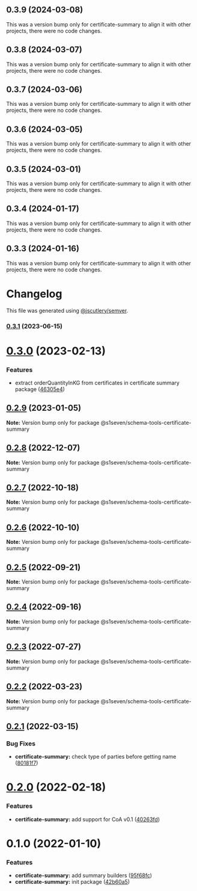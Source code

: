 ## 0.3.9 (2024-03-08)

This was a version bump only for certificate-summary to align it with other projects, there were no code changes.

## 0.3.8 (2024-03-07)

This was a version bump only for certificate-summary to align it with other projects, there were no code changes.

## 0.3.7 (2024-03-06)

This was a version bump only for certificate-summary to align it with other projects, there were no code changes.

## 0.3.6 (2024-03-05)

This was a version bump only for certificate-summary to align it with other projects, there were no code changes.

## 0.3.5 (2024-03-01)

This was a version bump only for certificate-summary to align it with other projects, there were no code changes.

## 0.3.4 (2024-01-17)

This was a version bump only for certificate-summary to align it with other projects, there were no code changes.

## 0.3.3 (2024-01-16)

This was a version bump only for certificate-summary to align it with other projects, there were no code changes.

# Changelog

This file was generated using [@jscutlery/semver](https://github.com/jscutlery/semver).

### [0.3.1](https://github.com/s1seven/schema-tools/compare/@s1seven/schema-tools-certificate-summary@0.3.0...@s1seven/schema-tools-certificate-summary@0.3.1) (2023-06-15)

# [0.3.0](https://github.com/s1seven/schema-tools/compare/@s1seven/schema-tools-certificate-summary@0.2.9...@s1seven/schema-tools-certificate-summary@0.3.0) (2023-02-13)

### Features

- extract orderQuantityInKG from certificates in certificate summary package ([46305e4](https://github.com/s1seven/schema-tools/commit/46305e4aee3601b94cb1a3dc4107fdd3e1e93743))

## [0.2.9](https://github.com/s1seven/schema-tools/compare/@s1seven/schema-tools-certificate-summary@0.2.8...@s1seven/schema-tools-certificate-summary@0.2.9) (2023-01-05)

**Note:** Version bump only for package @s1seven/schema-tools-certificate-summary

## [0.2.8](https://github.com/s1seven/schema-tools/compare/@s1seven/schema-tools-certificate-summary@0.2.7...@s1seven/schema-tools-certificate-summary@0.2.8) (2022-12-07)

**Note:** Version bump only for package @s1seven/schema-tools-certificate-summary

## [0.2.7](https://github.com/s1seven/schema-tools/compare/@s1seven/schema-tools-certificate-summary@0.2.6...@s1seven/schema-tools-certificate-summary@0.2.7) (2022-10-18)

**Note:** Version bump only for package @s1seven/schema-tools-certificate-summary

## [0.2.6](https://github.com/s1seven/schema-tools/compare/@s1seven/schema-tools-certificate-summary@0.2.5...@s1seven/schema-tools-certificate-summary@0.2.6) (2022-10-10)

**Note:** Version bump only for package @s1seven/schema-tools-certificate-summary

## [0.2.5](https://github.com/s1seven/schema-tools/compare/@s1seven/schema-tools-certificate-summary@0.2.4...@s1seven/schema-tools-certificate-summary@0.2.5) (2022-09-21)

**Note:** Version bump only for package @s1seven/schema-tools-certificate-summary

## [0.2.4](https://github.com/s1seven/schema-tools/compare/@s1seven/schema-tools-certificate-summary@0.2.3...@s1seven/schema-tools-certificate-summary@0.2.4) (2022-09-16)

**Note:** Version bump only for package @s1seven/schema-tools-certificate-summary

## [0.2.3](https://github.com/s1seven/schema-tools/compare/@s1seven/schema-tools-certificate-summary@0.2.2...@s1seven/schema-tools-certificate-summary@0.2.3) (2022-07-27)

**Note:** Version bump only for package @s1seven/schema-tools-certificate-summary

## [0.2.2](https://github.com/s1seven/schema-tools/compare/@s1seven/schema-tools-certificate-summary@0.2.1...@s1seven/schema-tools-certificate-summary@0.2.2) (2022-03-23)

**Note:** Version bump only for package @s1seven/schema-tools-certificate-summary

## [0.2.1](https://github.com/s1seven/schema-tools/compare/@s1seven/schema-tools-certificate-summary@0.2.0...@s1seven/schema-tools-certificate-summary@0.2.1) (2022-03-15)

### Bug Fixes

- **certificate-summary:** check type of parties before getting name ([80181f7](https://github.com/s1seven/schema-tools/commit/80181f74bd763cbb2e72d3f7d7ecd1006f41b7a2))

# [0.2.0](https://github.com/s1seven/schema-tools/compare/@s1seven/schema-tools-certificate-summary@0.1.0...@s1seven/schema-tools-certificate-summary@0.2.0) (2022-02-18)

### Features

- **certificate-summary:** add support for CoA v0.1 ([40263fd](https://github.com/s1seven/schema-tools/commit/40263fd1b85f2dd90c606afc252d13e96f382b66))

# 0.1.0 (2022-01-10)

### Features

- **certificate-summary:** add summary builders ([95f68fc](https://github.com/s1seven/schema-tools/commit/95f68fc6ce1c42ddfeda5a1b4c5e136cd8c0db41))
- **certificate-summary:** init package ([42b60a5](https://github.com/s1seven/schema-tools/commit/42b60a5c310e73e95ed31dc7ef2047ac4da70ca5))
